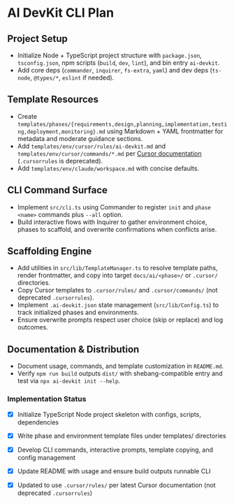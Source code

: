 <!-- 03ec012a-e67f-4be7-864b-04f986fd9f80 24ada56d-19db-4263-92bc-e63cb2045983 -->
# AI DevKit CLI Plan

## Project Setup

- Initialize Node + TypeScript project structure with `package.json`, `tsconfig.json`, npm scripts (`build`, `dev`, `lint`), and bin entry `ai-devkit`.
- Add core deps (`commander`, `inquirer`, `fs-extra`, `yaml`) and dev deps (`ts-node`, `@types/*`, `eslint` if needed).

## Template Resources

- Create `templates/phases/{requirements,design,planning,implementation,testing,deployment,monitoring}.md` using Markdown + YAML frontmatter for metadata and moderate guidance sections.
- Add `templates/env/cursor/rules/ai-devkit.md` and `templates/env/cursor/commands/*.md` per [Cursor documentation](https://cursor.com/docs/context/rules) (`.cursorrules` is deprecated).
- Add `templates/env/claude/workspace.md` with concise defaults.

## CLI Command Surface

- Implement `src/cli.ts` using Commander to register `init` and `phase <name>` commands plus `--all` option.
- Build interactive flows with Inquirer to gather environment choice, phases to scaffold, and overwrite confirmations when conflicts arise.

## Scaffolding Engine

- Add utilities in `src/lib/TemplateManager.ts` to resolve template paths, render frontmatter, and copy into target `docs/ai/<phase>/` or `.cursor/` directories.
- Copy Cursor templates to `.cursor/rules/` and `.cursor/commands/` (not deprecated `.cursorrules`).
- Implement `.ai-devkit.json` state management (`src/lib/Config.ts`) to track initialized phases and environments.
- Ensure overwrite prompts respect user choice (skip or replace) and log outcomes.

## Documentation & Distribution

- Document usage, commands, and template customization in `README.md`.
- Verify `npm run build` outputs `dist/` with shebang-compatible entry and test via `npx ai-devkit init --help`.

### Implementation Status

- [x] Initialize TypeScript Node project skeleton with configs, scripts, dependencies
- [x] Write phase and environment template files under templates/ directories
- [x] Develop CLI commands, interactive prompts, template copying, and config management
- [x] Update README with usage and ensure build outputs runnable CLI
- [x] Updated to use `.cursor/rules/` per latest Cursor documentation (not deprecated `.cursorrules`)

